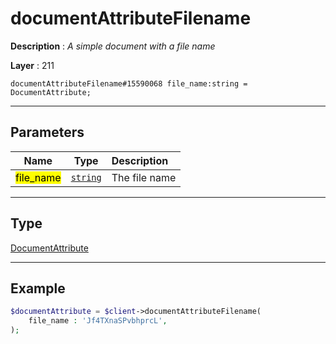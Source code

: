 # documentAttributeFilename

**Description** : *A simple document with a file name*

**Layer** : 211

```tl
documentAttributeFilename#15590068 file_name:string = DocumentAttribute;
```

---

## Parameters

| Name | Type | Description |
| :---: | :---: | :--- |
| <mark>file_name</mark> | [`string`](type/string) | The file name |

---

## Type

[DocumentAttribute](type/DocumentAttribute)

---

## Example

```php
$documentAttribute = $client->documentAttributeFilename(
	file_name : 'Jf4TXnaSPvbhprcL',
);
```